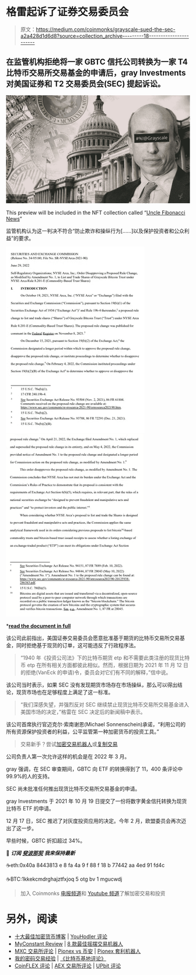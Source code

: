 # 格雷起诉了证券交易委员会

> 原文：<https://medium.com/coinmonks/grayscale-sued-the-sec-a2a428d1d6d8?source=collection_archive---------18----------------------->

## 在监管机构拒绝将一家 GBTC 信托公司转换为一家 T4 比特币交易所交易基金的申请后，gray Investments 对美国证券和 T2 交易委员会(SEC) 提起诉讼。

![](img/0f9ddd07989a0a9971799d40f82074ec.png)

This preview will be included in the NFT collection called “[Uncle Fibonacci News](https://opensea.io/collection/uncle-fibonacci-news)”

监管机构认为这一判决不符合“防止欺诈和操纵行为[……]以及保护投资者和公众利益”的要求。

![](img/9299e8533c86222c7601bac64fe11d6e.png)![](img/defae52c4f5aeba3449b4ea09a13a690.png)

*[**read the document in full**](https://www.sec.gov/rules/sro/nysearca/2022/34-95180.pdf)

该公司此前指出，美国证券交易委员会愿意批准基于期货的比特币交易所交易基金，同时拒绝基于现货的订单，这可能违反了行政程序法。

> “1940 年《投资公司法》下的比特币期货 etp 和不需要此类注册的现货比特币 etp 在所有相关方面都彼此相似。然而，根据日期为 2021 年 11 月 12 日的拒绝(VanEck 的申请)令，委员会对它们有不同的解释，”信中说。

该公司当时表示，如果 SEC 没有发现期货市场存在市场操纵，那么可以得出结论，现货市场也在足够程度上满足了这一标准。

> “我们深感失望，并强烈反对 SEC 继续禁止现货比特币交易所交易基金进入美国市场的决定，”格雷在 SEC 决定后的新闻稿中表示。

该公司首席执行官迈克尔·索南谢恩(Michael Sonnenschein)承诺，“利用公司的所有资源保护投资者的利益，公平监管第一种加密货币的投资工具。”

> 交易新手？尝试[加密交易机器人](/coinmonks/crypto-trading-bot-c2ffce8acb2a)或[复制交易](/coinmonks/top-10-crypto-copy-trading-platforms-for-beginners-d0c37c7d698c)

公司负责人第一次允许这样的机会是在 2022 年 3 月。

gray 强调，在 SEC 审查期间，GBTC 向 ETF 的转换得到了 11，400 条评论中 99.9%的人的支持。

SEC 尚未批准任何推出现货比特币交易所交易基金的申请。

gray Investments 于 2021 年 10 月 19 日提交了一份将数字黄金信托转换为现货比特币 ETF 的申请。

12 月 17 日，SEC 推迟了对灰度投资应用的决定。今年 2 月，欧盟委员会再次迈出了这一步。

早些时候，GBTC 折扣超过 34%。

📰 ***订阅*** [***斐波那契***](/@unclefibonacci) ***我来保持最新***

☕️eth:0x40a 8443813 e 8 fa 4a 9 f 88 f 18 b 77442 aa 4ed 91 fd4c

☕️BTC:1kkekcmdrghajztfxjoq 5 otg bv 1 mgucwdj

> 加入 Coinmonks [电报频道](https://t.me/coincodecap)和 [Youtube 频道](https://www.youtube.com/c/coinmonks/videos)了解加密交易和投资

# 另外，阅读

*   [十大最佳加密货币博客](https://coincodecap.com/best-cryptocurrency-blogs) | [YouHodler 评论](https://coincodecap.com/youhodler-review)
*   [MyConstant Review](https://coincodecap.com/myconstant-review) | [8 款最佳摇摆交易机器人](https://coincodecap.com/best-swing-trading-bots)
*   [MXC 交易所评论](/coinmonks/mxc-exchange-review-3af0ec1cba8c) | [Pionex vs 币安](https://coincodecap.com/pionex-vs-binance) | [Pionex 套利机器人](https://coincodecap.com/pionex-arbitrage-bot)
*   [我的密码交易经验](/coinmonks/my-experience-with-crypto-copy-trading-d6feb2ce3ac5) | [《比特币基地评论》](/coinmonks/coinbase-review-6ef4e0f56064)
*   [CoinFLEX 评论](https://coincodecap.com/coinflex-review) | [AEX 交易所评论](https://coincodecap.com/aex-exchange-review) | [UPbit 评论](https://coincodecap.com/upbit-review)